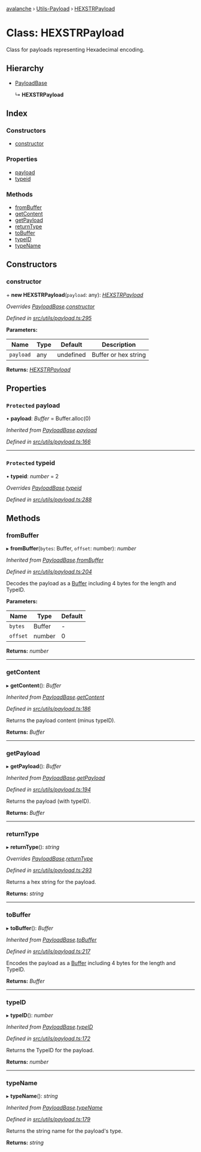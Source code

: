 [avalanche](../README.md) › [Utils-Payload](../modules/utils_payload.md) › [HEXSTRPayload](utils_payload.hexstrpayload.md)

# Class: HEXSTRPayload

Class for payloads representing Hexadecimal encoding.

## Hierarchy

* [PayloadBase](utils_payload.payloadbase.md)

  ↳ **HEXSTRPayload**

## Index

### Constructors

* [constructor](utils_payload.hexstrpayload.md#constructor)

### Properties

* [payload](utils_payload.hexstrpayload.md#protected-payload)
* [typeid](utils_payload.hexstrpayload.md#protected-typeid)

### Methods

* [fromBuffer](utils_payload.hexstrpayload.md#frombuffer)
* [getContent](utils_payload.hexstrpayload.md#getcontent)
* [getPayload](utils_payload.hexstrpayload.md#getpayload)
* [returnType](utils_payload.hexstrpayload.md#returntype)
* [toBuffer](utils_payload.hexstrpayload.md#tobuffer)
* [typeID](utils_payload.hexstrpayload.md#typeid)
* [typeName](utils_payload.hexstrpayload.md#typename)

## Constructors

###  constructor

\+ **new HEXSTRPayload**(`payload`: any): *[HEXSTRPayload](utils_payload.hexstrpayload.md)*

*Overrides [PayloadBase](utils_payload.payloadbase.md).[constructor](utils_payload.payloadbase.md#constructor)*

*Defined in [src/utils/payload.ts:295](https://github.com/ava-labs/avalanchejs/blob/a2feb77/src/utils/payload.ts#L295)*

**Parameters:**

Name | Type | Default | Description |
------ | ------ | ------ | ------ |
`payload` | any | undefined | Buffer or hex string  |

**Returns:** *[HEXSTRPayload](utils_payload.hexstrpayload.md)*

## Properties

### `Protected` payload

• **payload**: *Buffer* = Buffer.alloc(0)

*Inherited from [PayloadBase](utils_payload.payloadbase.md).[payload](utils_payload.payloadbase.md#protected-payload)*

*Defined in [src/utils/payload.ts:166](https://github.com/ava-labs/avalanchejs/blob/a2feb77/src/utils/payload.ts#L166)*

___

### `Protected` typeid

• **typeid**: *number* = 2

*Overrides [PayloadBase](utils_payload.payloadbase.md).[typeid](utils_payload.payloadbase.md#protected-typeid)*

*Defined in [src/utils/payload.ts:288](https://github.com/ava-labs/avalanchejs/blob/a2feb77/src/utils/payload.ts#L288)*

## Methods

###  fromBuffer

▸ **fromBuffer**(`bytes`: Buffer, `offset`: number): *number*

*Inherited from [PayloadBase](utils_payload.payloadbase.md).[fromBuffer](utils_payload.payloadbase.md#frombuffer)*

*Defined in [src/utils/payload.ts:204](https://github.com/ava-labs/avalanchejs/blob/a2feb77/src/utils/payload.ts#L204)*

Decodes the payload as a [Buffer](https://github.com/feross/buffer) including 4 bytes for the length and TypeID.

**Parameters:**

Name | Type | Default |
------ | ------ | ------ |
`bytes` | Buffer | - |
`offset` | number | 0 |

**Returns:** *number*

___

###  getContent

▸ **getContent**(): *Buffer*

*Inherited from [PayloadBase](utils_payload.payloadbase.md).[getContent](utils_payload.payloadbase.md#getcontent)*

*Defined in [src/utils/payload.ts:186](https://github.com/ava-labs/avalanchejs/blob/a2feb77/src/utils/payload.ts#L186)*

Returns the payload content (minus typeID).

**Returns:** *Buffer*

___

###  getPayload

▸ **getPayload**(): *Buffer*

*Inherited from [PayloadBase](utils_payload.payloadbase.md).[getPayload](utils_payload.payloadbase.md#getpayload)*

*Defined in [src/utils/payload.ts:194](https://github.com/ava-labs/avalanchejs/blob/a2feb77/src/utils/payload.ts#L194)*

Returns the payload (with typeID).

**Returns:** *Buffer*

___

###  returnType

▸ **returnType**(): *string*

*Overrides [PayloadBase](utils_payload.payloadbase.md).[returnType](utils_payload.payloadbase.md#abstract-returntype)*

*Defined in [src/utils/payload.ts:293](https://github.com/ava-labs/avalanchejs/blob/a2feb77/src/utils/payload.ts#L293)*

Returns a hex string for the payload.

**Returns:** *string*

___

###  toBuffer

▸ **toBuffer**(): *Buffer*

*Inherited from [PayloadBase](utils_payload.payloadbase.md).[toBuffer](utils_payload.payloadbase.md#tobuffer)*

*Defined in [src/utils/payload.ts:217](https://github.com/ava-labs/avalanchejs/blob/a2feb77/src/utils/payload.ts#L217)*

Encodes the payload as a [Buffer](https://github.com/feross/buffer) including 4 bytes for the length and TypeID.

**Returns:** *Buffer*

___

###  typeID

▸ **typeID**(): *number*

*Inherited from [PayloadBase](utils_payload.payloadbase.md).[typeID](utils_payload.payloadbase.md#typeid)*

*Defined in [src/utils/payload.ts:172](https://github.com/ava-labs/avalanchejs/blob/a2feb77/src/utils/payload.ts#L172)*

Returns the TypeID for the payload.

**Returns:** *number*

___

###  typeName

▸ **typeName**(): *string*

*Inherited from [PayloadBase](utils_payload.payloadbase.md).[typeName](utils_payload.payloadbase.md#typename)*

*Defined in [src/utils/payload.ts:179](https://github.com/ava-labs/avalanchejs/blob/a2feb77/src/utils/payload.ts#L179)*

Returns the string name for the payload's type.

**Returns:** *string*
